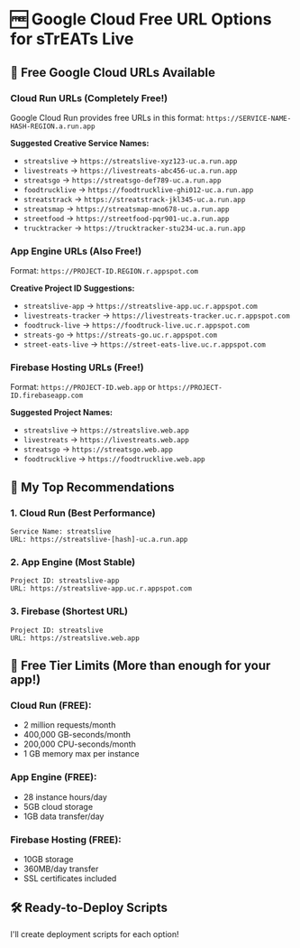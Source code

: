 # 🆓 Google Cloud Free URL Options for sTrEATs Live

## 🌟 **Free Google Cloud URLs Available**

### **Cloud Run URLs** (Completely Free!)
Google Cloud Run provides free URLs in this format: `https://SERVICE-NAME-HASH-REGION.a.run.app`

**Suggested Creative Service Names:**
- `streatslive` → `https://streatslive-xyz123-uc.a.run.app`
- `livestreats` → `https://livestreats-abc456-uc.a.run.app`
- `streatsgo` → `https://streatsgo-def789-uc.a.run.app`
- `foodtrucklive` → `https://foodtrucklive-ghi012-uc.a.run.app`
- `streatstrack` → `https://streatstrack-jkl345-uc.a.run.app`
- `streatsmap` → `https://streatsmap-mno678-uc.a.run.app`
- `streetfood` → `https://streetfood-pqr901-uc.a.run.app`
- `trucktracker` → `https://trucktracker-stu234-uc.a.run.app`

### **App Engine URLs** (Also Free!)
Format: `https://PROJECT-ID.REGION.r.appspot.com`

**Creative Project ID Suggestions:**
- `streatslive-app` → `https://streatslive-app.uc.r.appspot.com`
- `livestreats-tracker` → `https://livestreats-tracker.uc.r.appspot.com`
- `foodtruck-live` → `https://foodtruck-live.uc.r.appspot.com`
- `streats-go` → `https://streats-go.uc.r.appspot.com`
- `street-eats-live` → `https://street-eats-live.uc.r.appspot.com`

### **Firebase Hosting URLs** (Free!)
Format: `https://PROJECT-ID.web.app` or `https://PROJECT-ID.firebaseapp.com`

**Suggested Project Names:**
- `streatslive` → `https://streatslive.web.app`
- `livestreats` → `https://livestreats.web.app`
- `streatsgo` → `https://streatsgo.web.app`
- `foodtrucklive` → `https://foodtrucklive.web.app`

## 🎯 **My Top Recommendations**

### 1. **Cloud Run** (Best Performance)
```
Service Name: streatslive
URL: https://streatslive-[hash]-uc.a.run.app
```

### 2. **App Engine** (Most Stable)
```
Project ID: streatslive-app
URL: https://streatslive-app.uc.r.appspot.com
```

### 3. **Firebase** (Shortest URL)
```
Project ID: streatslive
URL: https://streatslive.web.app
```

## 🚀 **Free Tier Limits (More than enough for your app!)**

### Cloud Run (FREE):
- 2 million requests/month
- 400,000 GB-seconds/month
- 200,000 CPU-seconds/month
- 1 GB memory max per instance

### App Engine (FREE):
- 28 instance hours/day
- 5GB cloud storage
- 1GB data transfer/day

### Firebase Hosting (FREE):
- 10GB storage
- 360MB/day transfer
- SSL certificates included

## 🛠️ **Ready-to-Deploy Scripts**

I'll create deployment scripts for each option!
